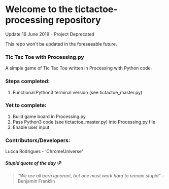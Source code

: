 # Welcome to the tictactoe-processing repository

Update 16 June 2019 - Project Deprecated

This repo won't be updated in the foreseeable future.

### Tic Tac Toe with Processing.py

A simple game of Tic Tac Toe written in Processing with Python code.

### Steps completed:

1. Functional Python3 terminal version (see tictactoe_master.py)

### Yet to complete:

1. Build game board in Processing.py
2. Pass Python3 code (see tictactoe_master.py) into Processing.py file  
3. Enable user input 

### Contributors/Developers:

Lucca Rodrigues - 'ChromeUniverse'

##### Stupid quote of the day :P

> *"We are all born ignorant, but one must work hard to remain stupid"* - Benjamin Franklin
